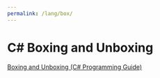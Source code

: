 ```yaml
---
permalink: /lang/box/
---
```


# C# Boxing and Unboxing

[Boxing and Unboxing (C# Programming Guide)](https://docs.microsoft.com/en-us/dotnet/csharp/programming-guide/types/boxing-and-unboxing)
